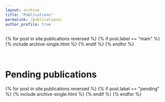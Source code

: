 ```yaml
---
layout: archive
title: "Publications"
permalink: /publications/
author_profile: true
---
```


{% for post in site.publications reversed %}
  {% if post.label == "main" %}
    {% include archive-single.html %}
  {% endif %}
{% endfor %}

&nbsp;

Pending publications
=====

{% for post in site.publications reversed %}
  {% if post.label == "pending" %}
    {% include archive-single.html %}
  {% endif %}
{% endfor %}
